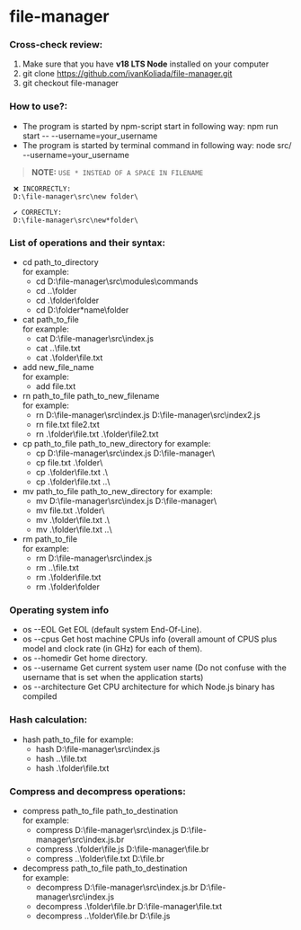 # file-manager

### Cross-check review:
1. Make sure that you have **v18 LTS Node** installed on your computer
1. git clone https://github.com/ivanKoliada/file-manager.git
1. git checkout file-manager

### How to use?:
* The program is started by npm-script start in following way:
  npm run start -- --username=your_username
* The program is started by terminal command in following way:
  node src/ --username=your_username
  
> **NOTE:** `USE * INSTEAD OF A SPACE IN FILENAME`  
```
 ❌ INCORRECTLY:   
 D:\file-manager\src\new folder\

 ✔️ CORRECTLY:  
 D:\file-manager\src\new*folder\
```
### List of operations and their syntax:
* cd path_to_directory  
  for example:
  * cd D:\file-manager\src\modules\commands
  * cd ..\folder
  * cd .\folder\folder
  * cd D:\folder*name\folder
* cat path_to_file  
  for example:
  * cat D:\file-manager\src\index.js
  * cat ..\file.txt
  * cat .\folder\file.txt
* add new_file_name  
  for example:
  * add file.txt
* rn path_to_file path_to_new_filename  
  for example:
  * rn D:\file-manager\src\index.js D:\file-manager\src\index2.js
  * rn file.txt file2.txt
  * rn .\folder\file.txt .\folder\file2.txt
* cp path_to_file path_to_new_directory 
  for example:
  * cp D:\file-manager\src\index.js D:\file-manager\
  * cp file.txt .\folder\
  * cp .\folder\file.txt .\
  * cp .\folder\file.txt ..\
* mv path_to_file path_to_new_directory
  for example:
  * mv D:\file-manager\src\index.js D:\file-manager\
  * mv file.txt .\folder\
  * mv .\folder\file.txt .\
  * mv .\folder\file.txt ..\
* rm path_to_file  
  for example:
  * rm D:\file-manager\src\index.js
  * rm ..\file.txt
  * rm .\folder\file.txt
  * rm .\folder\folder
### Operating system info
* os --EOL Get EOL (default system End-Of-Line).
* os --cpus Get host machine CPUs info (overall amount of CPUS plus model and clock rate (in GHz) for each of them).
* os --homedir Get home directory.
* os --username Get current system user name (Do not confuse with the username that is set when the application starts)
* os --architecture Get CPU architecture for which Node.js binary has compiled
### Hash calculation: 
* hash path_to_file
  for example:
  * hash D:\file-manager\src\index.js
  * hash ..\file.txt
  * hash .\folder\file.txt
### Compress and decompress operations:
* compress path_to_file path_to_destination  
  for example:
  * compress D:\file-manager\src\index.js D:\file-manager\src\index.js.br
  * compress .\folder\file.js D:\file-manager\file.br
  * compress ..\folder\file.txt D:\file.br
* decompress path_to_file path_to_destination  
  for example:
  * decompress D:\file-manager\src\index.js.br D:\file-manager\src\index.js
  * decompress .\folder\file.br D:\file-manager\file.txt
  * decompress ..\folder\file.br D:\file.js